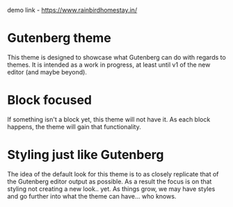 demo link - https://www.rainbirdhomestay.in/

# Gutenberg theme
This theme is designed to showcase what Gutenberg can do with regards to themes. It is intended as a work in progress, at least until v1 of the new editor (and maybe beyond).

# Block focused
If something isn't a block yet, this theme will not have it. As each block happens, the theme will gain that functionality.

# Styling just like Gutenberg
The idea of the default look for this theme is to as closely replicate that of the Gutenberg editor output as possible. As a result the focus is on that styling not creating a new look.. yet. As things grow, we may have styles and go further into what the theme can have... who knows.
